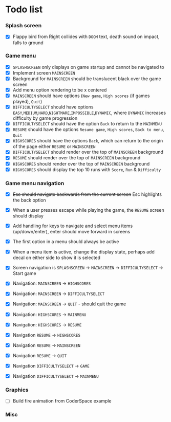 # Todo list

### Splash screen

- [x] Flappy bird from Right collides with `DOOM` text, death sound on impact, falls to ground

### Game menu

- [x] `SPLASHSCREEN` only displays on game startup and cannot be navigated to
- [x] Implement screen `MAINSCREEN`
- [x] Background for `MAINSCREEN` should be translucent black over the game screen
- [x] Add menu option rendering to be x centered
- [x] `MAINSCREEN` should have options (`New game`, `High scores` (if games played), `Quit`)
- [x] `DIFFICULTYSELECT` should have options `EASY`,`MEDIUM`,`HARD`,`NIGHTMARE`,`IMPOSSIBLE`,`DYNAMIC`, where `DYNAMIC` increases difficulty by game progression
- [x] `DIFFICULTYSELECT` should have the option `Back` to return to the `MAINMENU`
- [x] `RESUME` should have the options `Resume game`, `High scores`, `Back to menu`, `Quit`
- [x] `HIGHSCORES` should have the options `Back`, which can return to the origin of the page either `RESUME` or `MAINSCREEN`
- [x] `DIFFICULTYSELECT` should render over the top of `MAINSCREEN` background
- [x] `RESUME` should render over the top of `MAINSCREEN` background
- [x] `HIGHSCORES` should render over the top of `MAINSCREEN` background
- [x] `HIGHSCORES` should display the top 10 runs with `Score`, `Run` & `Difficulty`

### Game menu navigation

- [x] ~~Esc should navigate backwards from the current screen~~ Esc highlights the back option
- [x] When a user presses escape while playing the game, the `RESUME` screen should display
- [x] Add handling for keys to navigate and select menu items (up/down/enter), enter should move forward in screens
- [x] The first option in a menu should always be active
- [x] When a menu item is active, change the display state, perhaps add decal on either side to show it is selected
- [x] Screen navigation is `SPLASHSCREEN` -> `MAINSCREEN` -> `DIFFICULTYSELECT` -> Start game
- [X] Navigation: `MAINSCREEN` -> `HIGHSCORES`
- [x] Navigation: `MAINSCREEN` -> `DIFFICULTYSELECT`
- [x] Navigation: `MAINSCREEN` -> `QUIT` - should quit the game
- [x] Navigation: `HIGHSCORES` -> `MAINMENU`
- [x] Navigation: `HIGHSCORES` -> `RESUME`
- [x] Navigation `RESUME` -> `HIGHSCORES`
- [x] Navigation `RESUME` -> `MAINSCREEN`
- [x] Navigation `RESUME` -> `QUIT`
- [x] Navigation `DIFFICULTYSELECT` -> `GAME`
- [x] Navigation `DIFFICULTYSELECT` -> `MAINMENU`


### Graphics

- [ ] Build fire animation from CoderSpace example

### Misc
